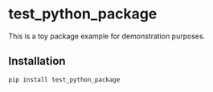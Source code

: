 # test_python_package

This is a toy package example for demonstration purposes.

## Installation

```bash
pip install test_python_package